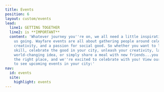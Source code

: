 ```yaml
---
title: Events
position: 6
layout: custom/events
lead:
  line1: GETTING TOGETHER
  line2: is **IMPORTANT**
  content: 'Whatever journey you''re on, we all need a little inspiration to keep
    us going. Wayfare events are all about gathering people around celebration, learning,
    creativity, and a passion for social good. So whether you want to learn a new
    skill, celebrate the good in your city, unleash your creativity, launch a new
    world-changing idea, or simply share a meal with new friends...you''ve come to
    the right place, and we''re excited to celebrate with you! View our locations
    to see upcoming events in your city:'
nav:
  id: events
  site:
    highlight: events
---
```

